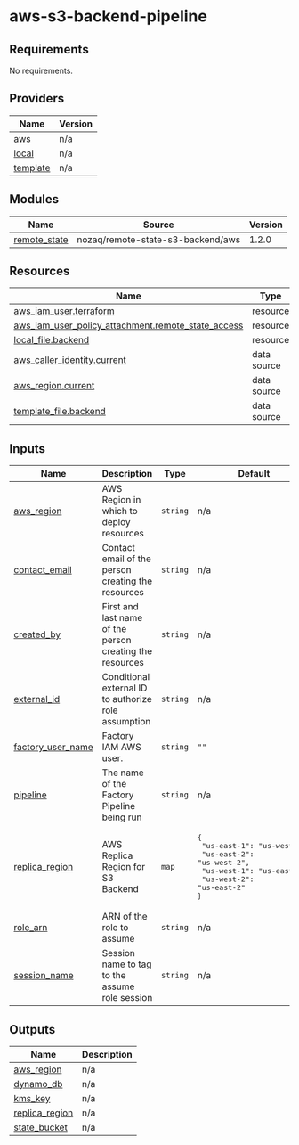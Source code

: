 # aws-s3-backend-pipeline

<!-- BEGINNING OF PRE-COMMIT-TERRAFORM DOCS HOOK -->
## Requirements

No requirements.

## Providers

| Name | Version |
|------|---------|
| <a name="provider_aws"></a> [aws](#provider\_aws) | n/a |
| <a name="provider_local"></a> [local](#provider\_local) | n/a |
| <a name="provider_template"></a> [template](#provider\_template) | n/a |

## Modules

| Name | Source | Version |
|------|--------|---------|
| <a name="module_remote_state"></a> [remote\_state](#module\_remote\_state) | nozaq/remote-state-s3-backend/aws | 1.2.0 |

## Resources

| Name | Type |
|------|------|
| [aws_iam_user.terraform](https://registry.terraform.io/providers/hashicorp/aws/latest/docs/resources/iam_user) | resource |
| [aws_iam_user_policy_attachment.remote_state_access](https://registry.terraform.io/providers/hashicorp/aws/latest/docs/resources/iam_user_policy_attachment) | resource |
| [local_file.backend](https://registry.terraform.io/providers/hashicorp/local/latest/docs/resources/file) | resource |
| [aws_caller_identity.current](https://registry.terraform.io/providers/hashicorp/aws/latest/docs/data-sources/caller_identity) | data source |
| [aws_region.current](https://registry.terraform.io/providers/hashicorp/aws/latest/docs/data-sources/region) | data source |
| [template_file.backend](https://registry.terraform.io/providers/hashicorp/template/latest/docs/data-sources/file) | data source |

## Inputs

| Name | Description | Type | Default | Required |
|------|-------------|------|---------|:--------:|
| <a name="input_aws_region"></a> [aws\_region](#input\_aws\_region) | AWS Region in which to deploy resources | `string` | n/a | yes |
| <a name="input_contact_email"></a> [contact\_email](#input\_contact\_email) | Contact email of the person creating the resources | `string` | n/a | yes |
| <a name="input_created_by"></a> [created\_by](#input\_created\_by) | First and last name of the person creating the resources | `string` | n/a | yes |
| <a name="input_external_id"></a> [external\_id](#input\_external\_id) | Conditional external ID to authorize role assumption | `string` | n/a | yes |
| <a name="input_factory_user_name"></a> [factory\_user\_name](#input\_factory\_user\_name) | Factory IAM AWS user. | `string` | `""` | no |
| <a name="input_pipeline"></a> [pipeline](#input\_pipeline) | The name of the Factory Pipeline being run | `string` | n/a | yes |
| <a name="input_replica_region"></a> [replica\_region](#input\_replica\_region) | AWS Replica Region for S3 Backend | `map` | <pre>{<br>  "us-east-1": "us-west-1",<br>  "us-east-2": "us-west-2",<br>  "us-west-1": "us-east-1",<br>  "us-west-2": "us-east-2"<br>}</pre> | no |
| <a name="input_role_arn"></a> [role\_arn](#input\_role\_arn) | ARN of the role to assume | `string` | n/a | yes |
| <a name="input_session_name"></a> [session\_name](#input\_session\_name) | Session name to tag to the assume role session | `string` | n/a | yes |

## Outputs

| Name | Description |
|------|-------------|
| <a name="output_aws_region"></a> [aws\_region](#output\_aws\_region) | n/a |
| <a name="output_dynamo_db"></a> [dynamo\_db](#output\_dynamo\_db) | n/a |
| <a name="output_kms_key"></a> [kms\_key](#output\_kms\_key) | n/a |
| <a name="output_replica_region"></a> [replica\_region](#output\_replica\_region) | n/a |
| <a name="output_state_bucket"></a> [state\_bucket](#output\_state\_bucket) | n/a |
<!-- END OF PRE-COMMIT-TERRAFORM DOCS HOOK -->
